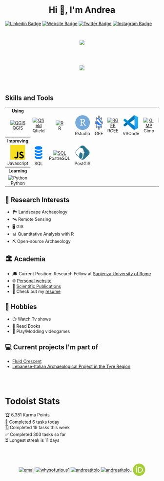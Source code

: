 <h1 align="center">Hi 👋, I'm Andrea</h1>

[![Linkedin Badge](https://img.shields.io/badge/-LinkedIn-0e76a8?style=flat-square&logo=Linkedin&logoColor=white)](https://linkedin.com/in/andreatitolo)
[![Website Badge](https://img.shields.io/badge/Website-3b5998?style=flat-square&logo=google-chrome&logoColor=white)](https://andreatitolo.rbind.io/)
[![Twitter Badge](https://img.shields.io/badge/-Twitter-00acee?style=flat-square&logo=Twitter&logoColor=white)](https://twitter.com/whysofurious1)
[![Instagram Badge](https://img.shields.io/badge/-Instagram-e4405f?style=flat-square&logo=Instagram&logoColor=white)](https://instagram.com/andrea.titolo_/)

<!-- Typing SVG by DenverCoder1 - https://github.com/DenverCoder1/readme-typing-svg -->
<br>
<p align="center">
 <a href="https://github.com/DenverCoder1/readme-typing-svg"><img src="https://readme-typing-svg.herokuapp.com/?lines=Landscape+Archaeologist;GIS+%2B+Remote+Sensing+Enthusiast&font=Fira%20Code&center=true&width=640&height=45&color=3399ff&vCenter=true&size=30"></a>
</p>


<br><br>

<p align="center"><img align="center" src="https://camo.githubusercontent.com/992babdffd8c74a1502de375fbdf7e4d54773242/68747470733a2f2f6d656469612e67697068792e636f6d2f6d656469612f53576f536b4e36447854737a71494b4571762f67697068792e676966"/></a>
</p>

<br><br>

<h2 align="left" >Skills and Tools</h2>

<table>
    <th>Using</th>
  <tr>
    <td align="center" width="96">
      <a href="https://www.qgis.org/it/site/">
        <img src="https://www.vectorlogo.zone/logos/qgis/qgis-icon.svg" width="48" height="48" alt="QGIS" />
      </a>
      <br>QGIS
    </td>
    <td align="center" width="96">
      <a href="https://qfield.org/">
        <img src="https://wiki.osarch.org/images/6/63/Icon_qfield-logo.svg" width="48" height="48" alt="Qfield" />
      </a>
      <br>Qfield
    </td>
    <td align="center" width="96">
      <a href="https://www.r-project.org/">
        <img src="https://www.vectorlogo.zone/logos/r-project/r-project-icon.svg" width="48" height="48" alt="R" />
      </a>
      <br>R
    </td>
    <td align="center" width="96">
      <a href="https://www.rstudio.com/">
        <img src="img/rstudio-original.svg" width="48" height="48" alt="Rstudio" />
      </a>
      <br>Rstudio
    </td>
    <td align="center" width="96">
      <a href="https://earthengine.google.com/">
        <img src="img/googleearth-engine.svg" width="48" height="48" alt="EarthEngine" />
      </a>
      <br>GEE
    </td>
    <td align="center" width="96">
      <a href="https://github.com/r-spatial/rgee" >
        <img src="https://user-images.githubusercontent.com/16768318/118376965-5f7dca80-b5cb-11eb-9a82-47876680a3e6.png" width="48" height="48" alt="RGEE" />
      </a>
      <br>RGEE
    </td>
    <td align="center" width="96">
      <a href="https://code.visualstudio.com/">
        <img src="img/vscode.svg" width="48" height="48" alt="Inkscape" />
      </a>
      <br>VSCode
    </td>    
    <td align="center" width="96">
      <a href="https://www.gimp.org/">
        <img src="https://www.vectorlogo.zone/logos/gimp/gimp-icon.svg" width="48" height="48" alt="GIMP" />
      </a>
      <br>Gimp
    </td>
    <td align="center" width="96">
      <a href="https://inkscape.org/">
        <img src="https://www.vectorlogo.zone/logos/inkscape/inkscape-icon.svg" width="48" height="48" alt="Inkscape" />
      </a>
      <br>Inkscape
    </td>
  </tr>
    <th>Improving</th>
    <tr>
    <td align="center" width="96">
        <img src="img/javascript.svg" width="48" height="48" alt="Javascript" />
      </a>
      <br>Javascript
    </td>
      <td align="center" width="96">
        <img src="img/sql.svg" width="48" height="48" alt="SQL" />
      </a>
      <br>SQL
    </td>
    </td>
      <td align="center" width="96">
      <a href="https://www.postgresql.org/">
        <img src="https://www.vectorlogo.zone/logos/postgresql/postgresql-icon.svg" width="48" height="48" alt="SQL" />
      </a>
      <br>PostreSQL
    </td>
    </td>
      <td align="center" width="96">
      <a href="https://postgis.net/">
        <img src="img/postgis.svg" width="48" height="48" alt="SQL" />
      </a>
      <br>PostGIS
    </td>                
    </tr>
     <th>Learning</th>
    <tr>
    <td align="center" width="96">
        <img src="https://www.vectorlogo.zone/logos/python/python-icon.svg" width="48" height="48" alt="Python" />
      </a>
      <br>Python
    </td>    
    </tr>   
</table>




## 💬 Research Interests
- 🏞️ Landscape Archaeology
- 🛰️ Remote Sensing
- 🖥️ GIS
- 📊 Quantitative Analysis with R
- ⛏️ Open-source Archaeology


## 🏛️ Academia
- 🎓 Current Position: Research Fellow at [Sapienza University of Rome](https://www.uniroma1.it/en/pagina-strutturale/home)
- 🌐 [Personal website](https://andreatitolo.rbind.io/)
- 📔 [Scientific Publications](https://andreatitolo.rbind.io/#publications)
- 📝 Check out my [resume](https://andreatitolo.rbind.io/files/at_cv.html) 

## 📅 Hobbies
- 📺 Watch Tv shows
- 📕 Read Books
- 👾 Play/Modding videogames

## 💻 Current projects I'm part of
- [Fluid Crescent](https://www.antichita.uniroma1.it/fluid-crescent-water-and-life-societies-ancient-near-east)
- [Lebanese-Italian Archaeological Project in the Tyre Region](https://www.antichita.uniroma1.it/progetto-archeologico-libanese-italiano-nella-regione-di-tiro)

<br><br>
# Todoist Stats

<!-- TODO-IST:START -->
🏆  6,381 Karma Points           
🌸  Completed 6 tasks today           
🗓  Completed 19 tasks this week           
✅  Completed 303 tasks so far           
⏳  Longest streak is 11 days
<!-- TODO-IST:END -->

<br><br>

<p align="center">
<a href="mailto:titoloandrea@gmail.com" target="blank"><img align="center" src="https://www.vectorlogo.zone/logos/gmail/gmail-icon.svg" alt="email" height="40" width="40" /></a>
<a href="https://twitter.com/whysofurious1" target="blank"><img align="center" src="https://www.vectorlogo.zone/logos/twitter/twitter-official.svg" alt="whysofurious1" height="40" width="40" /></a>
<a href="https://www.linkedin.com/in/andreatitolo/" target="blank"><img align="center" src="https://www.vectorlogo.zone/logos/linkedin/linkedin-icon.svg" alt="andreatitolo" height="40" width="40" /></a>
<a href="https://www.instagram.com/andrea.titolo_" target="blank"><img align="center" src="https://www.vectorlogo.zone/logos/instagram/instagram-icon.svg" alt="andreatitolo_" height="40" width="40" /></a>
<a href="https://orcid.org/
0000-0002-7322-8634" target="blank"><img align="center" src="img/orcid.svg" alt="andreatitolo_" height="40" width="40" /></a>
</p>

